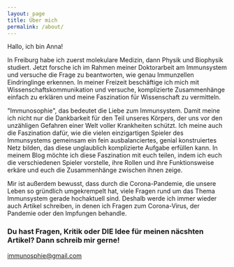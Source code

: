 ```yaml
---
layout: page
title: Über mich
permalink: /about/
---
```

Hallo, ich bin Anna!

In Freiburg habe ich zuerst molekulare Medizin, dann Physik und Biophysik studiert. Jetzt forsche ich im Rahmen meiner Doktorarbeit am Immunsystem und versuche die Frage zu beantworten, wie genau Immunzellen Eindringlinge erkennen. In meiner Freizeit beschäftige ich mich mit Wissenschaftskommunikation und versuche, komplizierte Zusammenhänge einfach zu erklären und meine Faszination für Wissenschaft zu vermitteln.

"Immunosophie", das bedeutet die Liebe zum Immunsystem. Damit meine ich nicht nur die Dankbarkeit für den Teil unseres Körpers, der uns vor den unzähligen Gefahren einer Welt voller Krankheiten schützt. Ich meine auch die Faszination dafür, wie die vielen einzigartigen Spieler des Immunsystems gemeinsam ein fein ausbalanciertes, genial konstruiertes Netz bilden, das diese unglaublich komplizierte Aufgabe erfüllen kann. In meinem Blog möchte ich diese Faszination mit euch teilen, indem ich euch die verschiedenen Spieler vorstelle, ihre Rollen und ihre Funktionsweise erkäre und euch die Zusammenhänge zwischen ihnen zeige. 

Mir ist außerdem bewusst, dass durch die Corona-Pandemie, die unsere Leben so gründlich umgekrempelt hat, viele Fragen rund um das Thema Immunsystem gerade hochaktuell sind. Deshalb werde ich immer wieder auch Artikel schreiben, in denen ich Fragen zum Corona-Virus, der Pandemie oder den Impfungen behandle. 

### Du hast Fragen, Kritik oder DIE Idee für meinen näcshten Artikel? Dann schreib mir gerne!


[immunosphie@gmail.com](mailto:immunosophie@gmail.com)
